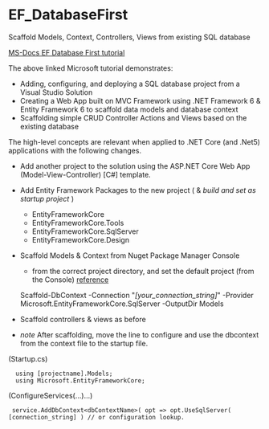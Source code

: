 # EF_DatabaseFirst
Scaffold Models, Context, Controllers, Views from existing SQL database

[MS-Docs EF Database First tutorial](https://docs.microsoft.com/en-us/aspnet/mvc/overview/getting-started/database-first-development/setting-up-database)

The above linked Microsoft tutorial demonstrates:
  * Adding, configuring, and deploying a SQL database project from a Visual Studio Solution
  * Creating a Web App built on MVC Framework using .NET Framework 6 & Entity Framework 6 to scaffold data models and database context
  * Scaffolding simple CRUD Controller Actions and Views based on the existing database
  
The high-level concepts are relevant when applied to .NET Core (and .Net5) applications with the following changes.
   * Add another project to the solution using the ASP.NET Core Web App (Model-View-Controller) [C#] template.
   * Add Entity Framework Packages to the new project ( & _build and set as startup project_ )
      * EntityFrameworkCore
      * EntityFrameworkCore.Tools
      * EntityFrameworkCore.SqlServer
      * EntityFrameworkCore.Design
   * Scaffold Models & Context from Nuget Package Manager Console
      * from the correct project directory, and set the default project (from the Console)  [reference](https://docs.microsoft.com/en-us/ef/core/cli/powershell#scaffold-dbcontext)

      Scaffold-DbContext -Connection "_[your_connection_string]_" -Provider Microsoft.EntityFrameworkCore.SqlServer -OutputDir Models
       
   * Scaffold controllers & views as before
   
   * _note_ After scaffolding, move the line to configure and use the dbcontext from the context file to the startup file.
   
   (Startup.cs)
   
      using [projectname].Models;
      using Microsoft.EntityFrameworkCore;

  (ConfigureServices(...)...)
  
     service.AddDbContext<dbContextName>( opt => opt.UseSqlServer( [connection_string] ) // or configuration lookup.
